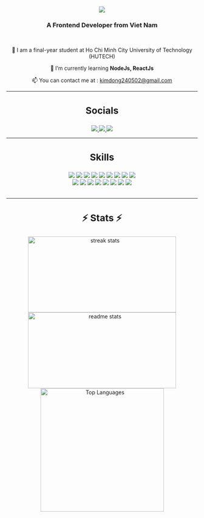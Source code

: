 <h1 align="center">
    <img src="https://readme-typing-svg.herokuapp.com/?font=Righteous&size=35&center=true&vCenter=true&width=500&height=70&duration=4000&lines=Hi+There!+👋;+I'm+Nam+Huynh!;" />
</h1>

<h3 align="center">A Frontend Developer from Viet Nam </h3>

<br/>
<div align="center">
 
 🔭  I am a final-year student at Ho Chi Minh City University of Technology (HUTECH)
 
 🌱 I’m currently learning **NodeJs, ReactJs**

📫 You can contact me at :  [kimdong240502@gmail.com](mailto:kimdong240502@gmail.com)
</div>

 <hr/>

<div align="center"> 
  <h3 style="text-decoration: none; font-size:  1.75em;">Socials</h3>
  <a href="https://www.linkedin.com/in/nam-huynh-7b3a79176/" target="_blank">
    <img src="https://img.shields.io/badge/LinkedIn-0077B5?style=for-the-badge&logo=linkedin&logoColor=white" target="_blank" />
  </a>
  <a href="https://www.facebook.com/nam.kelvil.12/" target="_blank">
     <img src="https://img.shields.io/badge/Facebook-0077B5?style=for-the-badge&logo=facebook&logoColor=white" target="_blank" /> 
  </a>
  <a href="https://www.topcv.vn/p/huynh-nam-5687179?ta_source=ViewProfileInMenubar" target="_blank">
    <img src="https://img.shields.io/badge/TopCV-FF5900?style=for-the-badge&logo=topcv&logoColor=white" />
  </a>
</div>

 <hr/>
 
<div align="center">
    <h3 style="text-decoration: none; font-size:  1.75em;">Skills</h3>
    <!-- Ngôn ngữ lập trình -->
    <img src="https://skillicons.dev/icons?i=c" />
    <img src="https://skillicons.dev/icons?i=cpp" />
    <img src="https://skillicons.dev/icons?i=cs" />
    <img src="https://skillicons.dev/icons?i=python" />
    <img src="https://skillicons.dev/icons?i=java" />
    <img src="https://skillicons.dev/icons?i=javascript" />
    <img src="https://skillicons.dev/icons?i=typescript" />
    <img src="https://skillicons.dev/icons?i=html" />
    <img src="https://skillicons.dev/icons?i=css" /><br>
    <!-- Công cụ và framework -->
    <img src="https://skillicons.dev/icons?i=react" />
    <img src="https://skillicons.dev/icons?i=bootstrap" />
    <img src="https://skillicons.dev/icons?i=git" />
    <img src="https://skillicons.dev/icons?i=mongodb" />
    <img src="https://skillicons.dev/icons?i=nextjs" />
    <img src="https://skillicons.dev/icons?i=mysql" />
    <img src="https://skillicons.dev/icons?i=django" />
    <img src="https://skillicons.dev/icons?i=dotnet" /><br>
</div>


<br/>

 <hr/>

<div align="center">
    <h3 style="text-decoration: none; font-size:  1.75em;">⚡ Stats ⚡</h3>
    <img width="390" height="200" src="https://github-readme-streak-stats-salesp07.vercel.app/?user=KevinHuynh101&count_private=true&theme=react&border_radius=10" alt="streak stats"/><br>
    <img width="390" height="200" src="https://github-readme-stats-salesp07.vercel.app/api?username=KevinHuynh101&count_private=true&show_icons=true&theme=react&rank_icon=github&border_radius=10" alt="readme stats" /><br>
    <img width="325" src="https://github-readme-stats.vercel.app/api/top-langs/?username=KevinHuynh101&langs_count=10&title_color=0891b2&text_color=ffffff&icon_color=0891b2&bg_color=1c1917&hide_border=true&locale=en&custom_title=Top%20%Languages" alt="Top Languages" />
</div>



  
